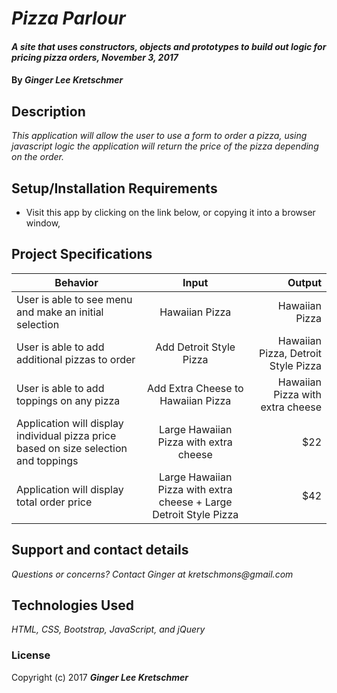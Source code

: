 # _Pizza Parlour_

#### _A site that uses constructors, objects and prototypes to build out logic for pricing pizza orders, November 3, 2017_

#### By _**Ginger Lee Kretschmer**_

## Description

_This application will allow the user to use a form to order a pizza, using javascript logic the application will return the price of the pizza depending on the order._

## Setup/Installation Requirements

* Visit this app by clicking on the link below, or copying it into a browser window,

## Project Specifications

| Behavior   |      Input      |  Output |
|----------|:-------------:|------:|
| User is able to see menu and make an initial selection |  Hawaiian Pizza | Hawaiian Pizza |
| User is able to add additional pizzas to order |    Add Detroit Style Pizza   |   Hawaiian Pizza, Detroit Style Pizza |
| User is able to add toppings on any pizza  | Add Extra Cheese to Hawaiian Pizza |   Hawaiian Pizza with extra cheese |
| Application will display individual pizza price based on size selection and toppings  | Large Hawaiian Pizza with extra cheese |  $22  |
| Application will display total order price  | Large Hawaiian Pizza with extra cheese + Large Detroit Style Pizza |  $42  |


## Support and contact details

_Questions or concerns? Contact Ginger at kretschmons@gmail.com_

## Technologies Used

_HTML, CSS, Bootstrap, JavaScript, and jQuery_

### License

Copyright (c) 2017 **_Ginger Lee Kretschmer_**
